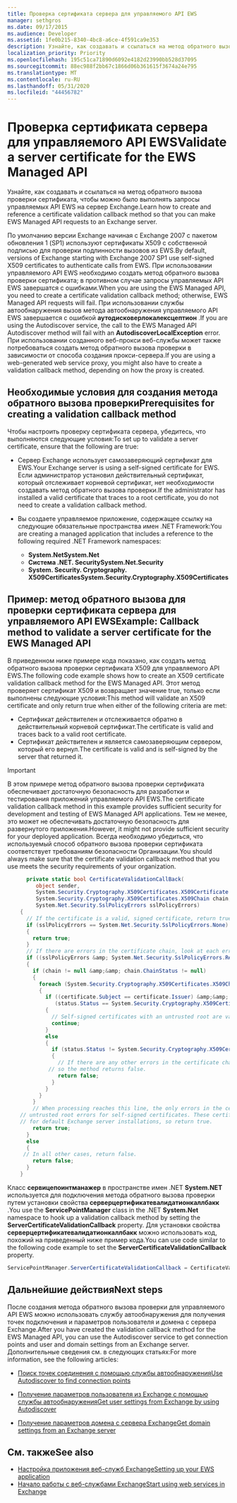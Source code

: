 ```yaml
---
title: Проверка сертификата сервера для управляемого API EWS
manager: sethgros
ms.date: 09/17/2015
ms.audience: Developer
ms.assetid: 1fe0b215-8340-4bc8-a6ce-4f591ca9e353
description: Узнайте, как создавать и ссылаться на метод обратного вызова проверки сертификата, чтобы можно было выполнять запросы управляемых API EWS на сервер Exchange.
localization_priority: Priority
ms.openlocfilehash: 195c51ca71890d6092e4182d23990bb528d37095
ms.sourcegitcommit: 88ec988f2bb67c1866d06b361615f3674a24e795
ms.translationtype: MT
ms.contentlocale: ru-RU
ms.lasthandoff: 05/31/2020
ms.locfileid: "44456782"
---
```

# <a name="validate-a-server-certificate-for-the-ews-managed-api"></a><span data-ttu-id="9ae15-103">Проверка сертификата сервера для управляемого API EWS</span><span class="sxs-lookup"><span data-stu-id="9ae15-103">Validate a server certificate for the EWS Managed API</span></span>

<span data-ttu-id="9ae15-104">Узнайте, как создавать и ссылаться на метод обратного вызова проверки сертификата, чтобы можно было выполнять запросы управляемых API EWS на сервер Exchange.</span><span class="sxs-lookup"><span data-stu-id="9ae15-104">Learn how to create and reference a certificate validation callback method so that you can make EWS Managed API requests to an Exchange server.</span></span>
  
<span data-ttu-id="9ae15-105">По умолчанию версии Exchange начиная с Exchange 2007 с пакетом обновления 1 (SP1) используют сертификаты X509 с собственной подписью для проверки подлинности вызовов из EWS.</span><span class="sxs-lookup"><span data-stu-id="9ae15-105">By default, versions of Exchange starting with Exchange 2007 SP1 use self-signed X509 certificates to authenticate calls from EWS.</span></span> <span data-ttu-id="9ae15-106">При использовании управляемого API EWS необходимо создать метод обратного вызова проверки сертификата; в противном случае запросы управляемых API EWS завершатся с ошибками.</span><span class="sxs-lookup"><span data-stu-id="9ae15-106">When you are using the EWS Managed API, you need to create a certificate validation callback method; otherwise, EWS Managed API requests will fail.</span></span> <span data-ttu-id="9ae15-107">При использовании службы автообнаружения вызов метода автообнаружения управляемого API EWS завершается с ошибкой **аутодисковерлокалексцептион** .</span><span class="sxs-lookup"><span data-stu-id="9ae15-107">If you are using the Autodiscover service, the call to the EWS Managed API Autodiscover method will fail with an **AutodiscoverLocalException** error.</span></span> <span data-ttu-id="9ae15-108">При использовании созданного веб-прокси веб-службы может также потребоваться создать метод обратного вызова проверки в зависимости от способа создания прокси-сервера.</span><span class="sxs-lookup"><span data-stu-id="9ae15-108">If you are using a web-generated web service proxy, you might also have to create a validation callback method, depending on how the proxy is created.</span></span> 
  
## <a name="prerequisites-for-creating-a-validation-callback-method"></a><span data-ttu-id="9ae15-109">Необходимые условия для создания метода обратного вызова проверки</span><span class="sxs-lookup"><span data-stu-id="9ae15-109">Prerequisites for creating a validation callback method</span></span>
<span data-ttu-id="9ae15-110"><a name="bk_prereq"> </a></span><span class="sxs-lookup"><span data-stu-id="9ae15-110"><a name="bk_prereq"> </a></span></span>

<span data-ttu-id="9ae15-111">Чтобы настроить проверку сертификата сервера, убедитесь, что выполняются следующие условия:</span><span class="sxs-lookup"><span data-stu-id="9ae15-111">To set up to validate a server certificate, ensure that the following are true:</span></span> 
  
- <span data-ttu-id="9ae15-112">Сервер Exchange использует самозаверяющий сертификат для EWS.</span><span class="sxs-lookup"><span data-stu-id="9ae15-112">Your Exchange server is using a self-signed certificate for EWS.</span></span> <span data-ttu-id="9ae15-113">Если администратор установил действительный сертификат, который отслеживает корневой сертификат, нет необходимости создавать метод обратного вызова проверки.</span><span class="sxs-lookup"><span data-stu-id="9ae15-113">If the administrator has installed a valid certificate that traces to a root certificate, you do not need to create a validation callback method.</span></span> 
    
- <span data-ttu-id="9ae15-114">Вы создаете управляемое приложение, содержащее ссылку на следующие обязательные пространства имен .NET Framework:</span><span class="sxs-lookup"><span data-stu-id="9ae15-114">You are creating a managed application that includes a reference to the following required .NET Framework namespaces:</span></span> 
    
  - <span data-ttu-id="9ae15-115">**System.Net**</span><span class="sxs-lookup"><span data-stu-id="9ae15-115">**System.Net**</span></span>
  - <span data-ttu-id="9ae15-116">**Система .NET. Security**</span><span class="sxs-lookup"><span data-stu-id="9ae15-116">**System.Net.Security**</span></span>  
  - <span data-ttu-id="9ae15-117">**System. Security. Cryptography. X509Certificates**</span><span class="sxs-lookup"><span data-stu-id="9ae15-117">**System.Security.Cryptography.X509Certificates**</span></span>
    
## <a name="example-callback-method-to-validate-a-server-certificate-for-the-ews-managed-api"></a><span data-ttu-id="9ae15-118">Пример: метод обратного вызова для проверки сертификата сервера для управляемого API EWS</span><span class="sxs-lookup"><span data-stu-id="9ae15-118">Example: Callback method to validate a server certificate for the EWS Managed API</span></span>
<span data-ttu-id="9ae15-119"><a name="bk_example"> </a></span><span class="sxs-lookup"><span data-stu-id="9ae15-119"><a name="bk_example"> </a></span></span>

<span data-ttu-id="9ae15-120">В приведенном ниже примере кода показано, как создать метод обратного вызова проверки сертификата X509 для управляемого API EWS.</span><span class="sxs-lookup"><span data-stu-id="9ae15-120">The following code example shows how to create an X509 certificate validation callback method for the EWS Managed API.</span></span> <span data-ttu-id="9ae15-121">Этот метод проверяет сертификат X509 и возвращает значение true, только если выполнены следующие условия:</span><span class="sxs-lookup"><span data-stu-id="9ae15-121">This method will validate an X509 certificate and only return true when either of the following criteria are met:</span></span> 
  
- <span data-ttu-id="9ae15-122">Сертификат действителен и отслеживается обратно в действительный корневой сертификат.</span><span class="sxs-lookup"><span data-stu-id="9ae15-122">The certificate is valid and traces back to a valid root certificate.</span></span>    
- <span data-ttu-id="9ae15-123">Сертификат действителен и является самозаверяющим сервером, который его вернул.</span><span class="sxs-lookup"><span data-stu-id="9ae15-123">The certificate is valid and is self-signed by the server that returned it.</span></span> 
    
> [!IMPORTANT]
> <span data-ttu-id="9ae15-124">В этом примере метод обратного вызова проверки сертификата обеспечивает достаточную безопасность для разработки и тестирования приложений управляемого API EWS.</span><span class="sxs-lookup"><span data-stu-id="9ae15-124">The certificate validation callback method in this example provides sufficient security for development and testing of EWS Managed API applications.</span></span> <span data-ttu-id="9ae15-125">Тем не менее, это может не обеспечивать достаточную безопасность для развернутого приложения.</span><span class="sxs-lookup"><span data-stu-id="9ae15-125">However, it might not provide sufficient security for your deployed application.</span></span> <span data-ttu-id="9ae15-126">Всегда необходимо убедиться, что используемый способ обратного вызова проверки сертификата соответствует требованиям безопасности Организации.</span><span class="sxs-lookup"><span data-stu-id="9ae15-126">You should always make sure that the certificate validation callback method that you use meets the security requirements of your organization.</span></span> 
  
```cs
      private static bool CertificateValidationCallBack(
         object sender,
         System.Security.Cryptography.X509Certificates.X509Certificate certificate,
         System.Security.Cryptography.X509Certificates.X509Chain chain,
         System.Net.Security.SslPolicyErrors sslPolicyErrors)
    {
      // If the certificate is a valid, signed certificate, return true.
      if (sslPolicyErrors == System.Net.Security.SslPolicyErrors.None)
      {
        return true;
      }
      // If there are errors in the certificate chain, look at each error to determine the cause.
      if ((sslPolicyErrors &amp; System.Net.Security.SslPolicyErrors.RemoteCertificateChainErrors) != 0)
      {
        if (chain != null &amp;&amp; chain.ChainStatus != null)
        {
          foreach (System.Security.Cryptography.X509Certificates.X509ChainStatus status in chain.ChainStatus)
          {
            if ((certificate.Subject == certificate.Issuer) &amp;&amp;
               (status.Status == System.Security.Cryptography.X509Certificates.X509ChainStatusFlags.UntrustedRoot))
            {
              // Self-signed certificates with an untrusted root are valid. 
              continue;
            }
            else
            {
              if (status.Status != System.Security.Cryptography.X509Certificates.X509ChainStatusFlags.NoError)
              {
                // If there are any other errors in the certificate chain, the certificate is invalid,
             // so the method returns false.
                return false;
              }
            }
          }
        }
        // When processing reaches this line, the only errors in the certificate chain are 
    // untrusted root errors for self-signed certificates. These certificates are valid
    // for default Exchange server installations, so return true.
        return true;
      }
      else
      {
     // In all other cases, return false.
        return false;
      }
    }

```

<span data-ttu-id="9ae15-127">Класс **сервицепоинтманажер** в пространстве имен .NET **System.NET** используется для подключения метода обратного вызова проверки путем установки свойства **серверцертификатевалидатионкаллбакк** .</span><span class="sxs-lookup"><span data-stu-id="9ae15-127">You use the **ServicePointManager** class in the .NET **System.Net** namespace to hook up a validation callback method by setting the **ServerCertificateValidationCallback** property.</span></span> <span data-ttu-id="9ae15-128">Для установки свойства **серверцертификатевалидатионкаллбакк** можно использовать код, похожий на приведенный ниже пример кода.</span><span class="sxs-lookup"><span data-stu-id="9ae15-128">You can use code similar to the following code example to set the **ServerCertificateValidationCallback** property.</span></span> 
  
```cs
ServicePointManager.ServerCertificateValidationCallback = CertificateValidationCallBack;

```

## <a name="next-steps"></a><span data-ttu-id="9ae15-129">Дальнейшие действия</span><span class="sxs-lookup"><span data-stu-id="9ae15-129">Next steps</span></span>
<span data-ttu-id="9ae15-130"><a name="bk_example"> </a></span><span class="sxs-lookup"><span data-stu-id="9ae15-130"><a name="bk_example"> </a></span></span>

<span data-ttu-id="9ae15-131">После создания метода обратного вызова проверки для управляемого API EWS можно использовать службу автообнаружения для получения точек подключения и параметров пользователя и домена с сервера Exchange.</span><span class="sxs-lookup"><span data-stu-id="9ae15-131">After you have created the validation callback method for the EWS Managed API, you can use the Autodiscover service to get connection points and user and domain settings from an Exchange server.</span></span> <span data-ttu-id="9ae15-132">Дополнительные сведения см. в следующих статьях:</span><span class="sxs-lookup"><span data-stu-id="9ae15-132">For more information, see the following articles:</span></span>
  
- [<span data-ttu-id="9ae15-133">Поиск точек соединения с помощью службы автообнаружения</span><span class="sxs-lookup"><span data-stu-id="9ae15-133">Use Autodiscover to find connection points</span></span>](how-to-use-autodiscover-to-find-connection-points.md)
    
- [<span data-ttu-id="9ae15-134">Получение параметров пользователя из Exchange с помощью службы автообнаружения</span><span class="sxs-lookup"><span data-stu-id="9ae15-134">Get user settings from Exchange by using Autodiscover</span></span>](how-to-get-user-settings-from-exchange-by-using-autodiscover.md)
    
- [<span data-ttu-id="9ae15-135">Получение параметров домена с сервера Exchange</span><span class="sxs-lookup"><span data-stu-id="9ae15-135">Get domain settings from an Exchange server</span></span>](how-to-get-domain-settings-from-an-exchange-server.md)
    
## <a name="see-also"></a><span data-ttu-id="9ae15-136">См. также</span><span class="sxs-lookup"><span data-stu-id="9ae15-136">See also</span></span>

- [<span data-ttu-id="9ae15-137">Настройка приложения веб-служб Exchange</span><span class="sxs-lookup"><span data-stu-id="9ae15-137">Setting up your EWS application</span></span>](setting-up-your-ews-application.md)  
- [<span data-ttu-id="9ae15-138">Начало работы с веб-службами Exchange</span><span class="sxs-lookup"><span data-stu-id="9ae15-138">Start using web services in Exchange</span></span>](start-using-web-services-in-exchange.md)
    

